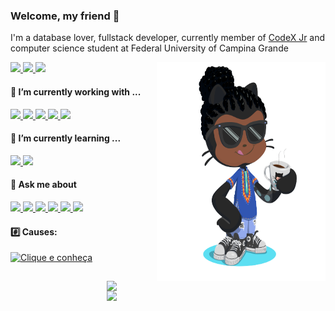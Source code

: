 ### Welcome, my friend 👋

<a></a>

I'm a database lover, fullstack developer, currently member of [CodeX Jr](http://www.codexjr.com.br) and computer science student at Federal University of Campina Grande

<a href="http://linkedin.com/in/lucasanthony40" align="right">
  <img src="https://raw.githubusercontent.com/lucasanthony/lucasanthony/master/my-octocat-1596995015242-removebg-preview.png" width="270" height="350" align="right">
</a>

<a href="http://instagram.com/lucasanthony40" align="center">
 <img src="https://img.shields.io/badge/Instagram-E4405F?style=for-the-badge&logo=instagram&logoColor=white" />
</a>

<a href="http://linkedin.com/in/lucasanthony40" align="right">
 <img src="https://img.shields.io/badge/LinkedIn-0077B5?style=for-the-badge&logo=linkedin&logoColor=white" />
</a>

<a href="http://letterboxd.com/lucasanthony" align="right">
 <img src="https://img.shields.io/badge/Letterboxd-00D735?style=for-the-badge&logo=letterboxd&logoColor=white" />
</a>

#### 🔭 I’m currently working with ...
<a href="http://letterboxd.com/lucasanthony" align="right">
 <img src="https://img.shields.io/badge/Node.js-339933?style=for-the-badge&logo=nodedotjs&logoColor=white" />
</a>
<a href="http://letterboxd.com/lucasanthony" align="right">
 <img src="https://img.shields.io/badge/Spring-6DB33F?style=for-the-badge&logo=spring&logoColor=white" />
</a>
<a href="http://letterboxd.com/lucasanthony" align="right">
 <img src="https://img.shields.io/badge/React-20232A?style=for-the-badge&logo=react&logoColor=61DAFB" />
</a>
<a href="http://letterboxd.com/lucasanthony" align="right">
 <img src="https://img.shields.io/badge/Vue.js-35495E?style=for-the-badge&logo=vuedotjs&logoColor=4FC08D" />
</a>
<a href="http://letterboxd.com/lucasanthony" align="right">
 <img src="https://img.shields.io/badge/Pug-A86454?style=for-the-badge&logo=pug&logoColor=white" />
</a>

#### 🌱 I’m currently learning ...
<a href="http://letterboxd.com/lucasanthony" align="right">
 <img src="https://img.shields.io/badge/Vue.js-35495E?style=for-the-badge&logo=vuedotjs&logoColor=4FC08D" />
</a>
<a href="http://letterboxd.com/lucasanthony" align="right">
 <img src="https://img.shields.io/badge/Pug-A86454?style=for-the-badge&logo=pug&logoColor=white" />
</a>

#### 💬 Ask me about 
<a href="http://letterboxd.com/lucasanthony" align="right">
 <img src="https://img.shields.io/badge/Node.js-339933?style=for-the-badge&logo=nodedotjs&logoColor=white" />
</a>
<a href="http://letterboxd.com/lucasanthony" align="right">
 <img src="https://img.shields.io/badge/Spring-6DB33F?style=for-the-badge&logo=spring&logoColor=white" />
</a>
<a href="http://letterboxd.com/lucasanthony" align="right">
 <img src="https://img.shields.io/badge/PostgreSQL-316192?style=for-the-badge&logo=postgresql&logoColor=white" />
</a>
<a href="http://letterboxd.com/lucasanthony" align="right">
 <img src="https://img.shields.io/badge/MongoDB-4EA94B?style=for-the-badge&logo=mongodb&logoColor=white" />
</a>
<a href="http://letterboxd.com/lucasanthony" align="right">
 <img src="https://img.shields.io/badge/React-20232A?style=for-the-badge&logo=react&logoColor=61DAFB" />
</a>
<a href="http://letterboxd.com/lucasanthony" align="right">
 <img src="https://img.shields.io/badge/CSS3-1572B6?style=for-the-badge&logo=css3&logoColor=white" />
</a>

#### :hash: Causes:
<a href="https://grupoanga.com/">
  <img src="https://drive.google.com/uc?id=1Z0tya4SVnTLrWN5emtVUoL8kMA6a-QdT" alt="Clique e conheça" width="140" height="100">
</a>

<a href="https://github.com/anuraghazra/convoychat">
  <img align="right" width="350" src="https://github-readme-stats.vercel.app/api/top-langs/?username=lucasanthony&layout=compact&theme=dark" />
</a>

<a href="https://github.com/anuraghazra/convoychat">
  <img align="right" width="350" src="https://github-readme-streak-stats.herokuapp.com/?user=lucasanthony&theme=dark" />
</a>
